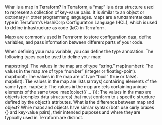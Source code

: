 

What is a map in Terraform?
In Terraform, a “map” is a data structure used to represent a collection of key-value pairs. It is similar to an object or dictionary in other programming languages. Maps are a fundamental data type in Terraform’s HashiCorp Configuration Language (HCL), which is used to define infrastructure as code (IaC) in Terraform.

Maps are commonly used in Terraform to store configuration data, define variables, and pass information between different parts of your code.

When defining your map variable, you can define the type annotation. The following types can be used to define your map:

map(string): The values in the map are of type “string.”
map(number): The values in the map are of type “number” (integer or floating-point).
map(bool): The values in the map are of type “bool” (true or false).
map(list): The values in the map are lists (arrays) containing elements of the same type.
map(set): The values in the map are sets containing unique elements of the same type.
map(object({ ... })): The values in the map are objects (complex data structures) that must conform to a specific structure defined by the object’s attributes.
What is the difference between map and object?
While maps and objects have similar syntax (both use curly braces {} and key-value pairs), their intended purposes and where they are typically used in Terraform are distinct.